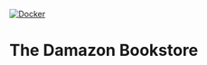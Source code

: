 [![Docker](https://github.com/nohkwangsun/bookstore/actions/workflows/docker-publish.yml/badge.svg)](https://github.com/nohkwangsun/bookstore/actions/workflows/docker-publish.yml)

# The Damazon Bookstore
